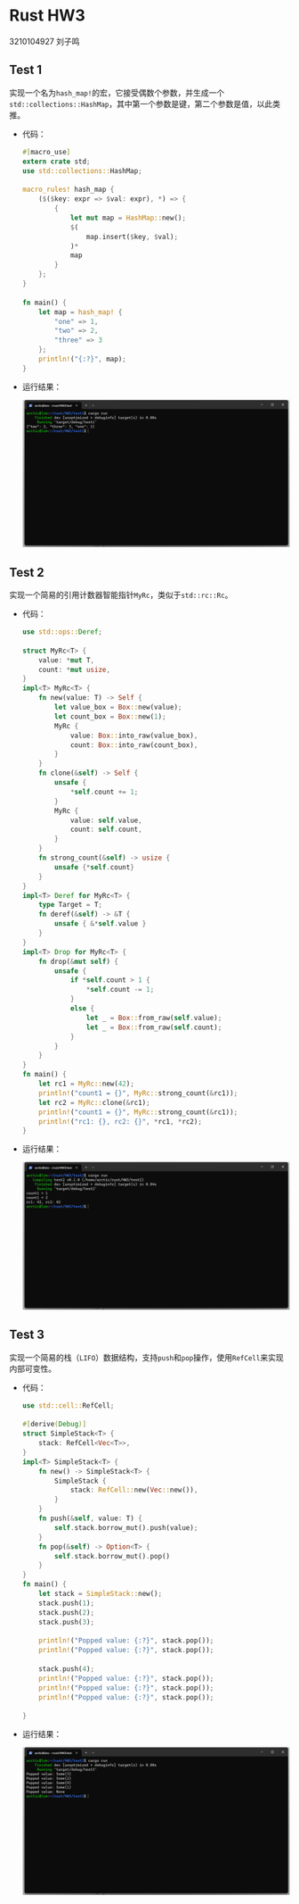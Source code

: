 # Rust HW3



3210104927   刘子鸣



## Test 1



实现一个名为`hash_map!`的宏，它接受偶数个参数，并生成一个`std::collections::HashMap`，其中第一个参数是键，第二个参数是值，以此类推。



- 代码：

  ```rust
  #[macro_use]
  extern crate std;
  use std::collections::HashMap;
  
  macro_rules! hash_map {
      ($($key: expr => $val: expr), *) => {
          {
              let mut map = HashMap::new();
              $(
                  map.insert($key, $val);
              )*
              map
          }
      };
  }
  
  fn main() {
      let map = hash_map! {
          "one" => 1,
          "two" => 2,
          "three" => 3
      };
      println!("{:?}", map);
  }
  ```

- 运行结果：

  ![image-20230906162010710](/images/image-20230906162010710.png)



## Test 2



实现一个简易的引用计数器智能指针`MyRc`，类似于`std::rc::Rc`。



- 代码：

  ```rust
  use std::ops::Deref;
  
  struct MyRc<T> {
      value: *mut T,
      count: *mut usize,
  }
  impl<T> MyRc<T> {
      fn new(value: T) -> Self {
          let value_box = Box::new(value);
          let count_box = Box::new(1);
          MyRc {
              value: Box::into_raw(value_box),
              count: Box::into_raw(count_box),
          }
      }
      fn clone(&self) -> Self {
          unsafe {
              *self.count += 1;
          }
          MyRc {
              value: self.value,
              count: self.count,
          }
      }
      fn strong_count(&self) -> usize {
          unsafe {*self.count}
      }
  }
  impl<T> Deref for MyRc<T> {
      type Target = T;
      fn deref(&self) -> &T {
          unsafe { &*self.value }
      }
  }
  impl<T> Drop for MyRc<T> {
      fn drop(&mut self) {
          unsafe {
              if *self.count > 1 {
                  *self.count -= 1;
              }
              else {
                  let _ = Box::from_raw(self.value);
                  let _ = Box::from_raw(self.count);
              }
          }
      }
  }
  fn main() {
      let rc1 = MyRc::new(42);
      println!("count1 = {}", MyRc::strong_count(&rc1));
      let rc2 = MyRc::clone(&rc1);
      println!("count1 = {}", MyRc::strong_count(&rc1));
      println!("rc1: {}, rc2: {}", *rc1, *rc2);
  }
  ```

- 运行结果：

  ![image-20230906182835528](/images/image-20230906182835528.png)

  



## Test 3



实现一个简易的栈（`LIFO`）数据结构，支持`push`和`pop`操作，使用`RefCell`来实现内部可变性。



- 代码：

  ```rust
  use std::cell::RefCell;
  
  #[derive(Debug)]
  struct SimpleStack<T> {
      stack: RefCell<Vec<T>>,
  }
  impl<T> SimpleStack<T> {
      fn new() -> SimpleStack<T> {
          SimpleStack {
              stack: RefCell::new(Vec::new()),
          }
      }
      fn push(&self, value: T) {
          self.stack.borrow_mut().push(value);
      }
      fn pop(&self) -> Option<T> {
          self.stack.borrow_mut().pop()
      }
  }
  fn main() {
      let stack = SimpleStack::new();
      stack.push(1);
      stack.push(2);
      stack.push(3);
      
      println!("Popped value: {:?}", stack.pop());
      println!("Popped value: {:?}", stack.pop());
  
      stack.push(4);
      println!("Popped value: {:?}", stack.pop());
      println!("Popped value: {:?}", stack.pop());
      println!("Popped value: {:?}", stack.pop());
  
  }
  ```

- 运行结果：

  ![image-20230906163018987](/images/image-20230906163018987.png)

  







